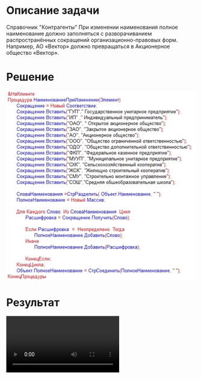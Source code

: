 # Описание задачи
Справочник "Контрагенты"
При изменении наименования полное наименование должно заполняться с разворачиванием распространённых сокращений организационно-правовых форм. Например, АО «Вектор» должно превращаться в Акционерное общество «Вектор».
# Решение
![Решение](%D0%A0%D0%B5%D1%88%D0%B5%D0%BD%D0%B8%D0%B5.png)
# Результат
<video src="%D0%A0%D0%B5%D0%B7%D1%83%D0%BB%D1%8C%D1%82%D0%B0%D1%82.mp4" controls title="Результат"></video>